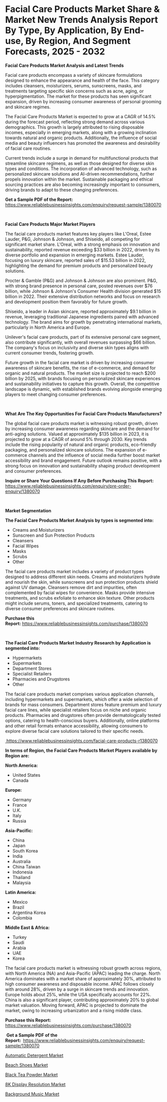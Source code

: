 <p><h1>Facial Care Products Market Share & Market New Trends Analysis Report By Type, By Application, By End-use, By Region, And Segment Forecasts, 2025 - 2032</h1></p><p><strong>Facial Care Products Market Analysis and Latest Trends</strong></p>
<p><p>Facial care products encompass a variety of skincare formulations designed to enhance the appearance and health of the face. This category includes cleansers, moisturizers, serums, sunscreens, masks, and treatments targeting specific skin concerns such as acne, aging, or hyperpigmentation. The market for these products has seen significant expansion, driven by increasing consumer awareness of personal grooming and skincare regimes.</p><p>The Facial Care Products Market is expected to grow at a CAGR of 14.5% during the forecast period, reflecting strong demand across various demographics. This growth is largely attributed to rising disposable incomes, especially in emerging markets, along with a growing inclination towards natural and organic products. Additionally, the influence of social media and beauty influencers has promoted the awareness and desirability of facial care routines.</p><p>Current trends include a surge in demand for multifunctional products that streamline skincare regimens, as well as those designed for diverse skin types and conditions. The incorporation of advanced technology, such as personalized skincare solutions and AI-driven recommendations, further propels innovation within the market. Sustainable packaging and ethical sourcing practices are also becoming increasingly important to consumers, driving brands to adapt to these changing preferences.</p></p>
<p><strong>Get a Sample PDF of the Report:&nbsp;</strong> <a href="https://www.reliablebusinessinsights.com/enquiry/request-sample/1380070?utm_campaign=1117&utm_medium=2&utm_source=Github&utm_content=ia&utm_term=05042025&utm_id=facial-care-products">https://www.reliablebusinessinsights.com/enquiry/request-sample/1380070</a></p>
<p>&nbsp;</p>
<p><strong>Facial Care Products Major Market Players</strong></p>
<p><p>The facial care products market features key players like L'Oreal, Estee Lauder, P&G, Johnson & Johnson, and Shiseido, all competing for significant market share. L'Oreal, with a strong emphasis on innovation and sustainability, reported revenue exceeding $33 billion in 2022, driven by its diverse portfolio and expansion in emerging markets. Estee Lauder, focusing on luxury skincare, reported sales of $15.53 billion in 2022, highlighting the demand for premium products and personalized beauty solutions.</p><p>Procter & Gamble (P&G) and Johnson & Johnson are also prominent. P&G, with strong brand presence in personal care, posted revenues over $76 billion, while Johnson & Johnson's Consumer Health division generated $15 billion in 2022. Their extensive distribution networks and focus on research and development position them favorably for future growth.</p><p>Shiseido, a leader in Asian skincare, reported approximately $9.1 billion in revenue, leveraging traditional Japanese ingredients paired with advanced technology. The brand aims for growth by penetrating international markets, particularly in North America and Europe.</p><p>Unilever's facial care products, part of its extensive personal care segment, also contribute significantly, with overall revenues surpassing $66 billion. The company's focus on inclusivity and diverse skin types aligns with current consumer trends, fostering growth.</p><p>Future growth in the facial care market is driven by increasing consumer awareness of skincare benefits, the rise of e-commerce, and demand for organic and natural products. The market size is projected to reach $200 billion by 2025, with brands focusing on personalized skincare experiences and sustainability initiatives to capture this growth. Overall, the competitive landscape is dynamic, with established brands evolving alongside emerging players to meet changing consumer preferences.</p></p>
<p>&nbsp;</p>
<p><strong>What Are The Key Opportunities For Facial Care Products Manufacturers?</strong></p>
<p><p>The global facial care products market is witnessing robust growth, driven by increasing consumer awareness regarding skincare and the demand for anti-aging solutions. Valued at approximately $135 billion in 2023, it is projected to grow at a CAGR of around 5% through 2030. Key trends include the rising popularity of natural and organic products, eco-friendly packaging, and personalized skincare solutions. The expansion of e-commerce channels and the influence of social media further boost market accessibility and brand engagement. Future outlook remains positive, with a strong focus on innovation and sustainability shaping product development and consumer preferences.</p></p>
<p><strong>Inquire or Share Your Questions If Any Before Purchasing This Report:</strong> <a href="https://www.reliablebusinessinsights.com/enquiry/pre-order-enquiry/1380070?utm_campaign=1117&utm_medium=2&utm_source=Github&utm_content=ia&utm_term=05042025&utm_id=facial-care-products">https://www.reliablebusinessinsights.com/enquiry/pre-order-enquiry/1380070</a></p>
<p>&nbsp;</p>
<p><strong>Market Segmentation</strong></p>
<p><strong>The Facial Care Products Market Analysis by types is segmented into:</strong></p>
<p><ul><li>Creams and Moisturizers</li><li>Sunscreen and Sun Protection Products</li><li>Cleansers</li><li>Facial Wipes</li><li>Masks</li><li>Scrubs</li><li>Other</li></ul></p>
<p><p>The facial care products market includes a variety of product types designed to address different skin needs. Creams and moisturizers hydrate and nourish the skin, while sunscreens and sun protection products shield against UV damage. Cleansers remove dirt and impurities, often complemented by facial wipes for convenience. Masks provide intensive treatments, and scrubs exfoliate to enhance skin texture. Other products might include serums, toners, and specialized treatments, catering to diverse consumer preferences and skincare routines.</p></p>
<p><strong>Purchase this Report:&nbsp;</strong><a href="https://www.reliablebusinessinsights.com/purchase/1380070?utm_campaign=1117&utm_medium=2&utm_source=Github&utm_content=ia&utm_term=05042025&utm_id=facial-care-products">https://www.reliablebusinessinsights.com/purchase/1380070</a></p>
<p>&nbsp;</p>
<p><strong>The Facial Care Products Market Industry Research by Application is segmented into:</strong></p>
<p><ul><li>Hypermarkets</li><li>Supermarkets</li><li>Department Stores</li><li>Specialist Retailers</li><li>Pharmacies and Drugstores</li><li>Other</li></ul></p>
<p><p>The facial care products market comprises various application channels, including hypermarkets and supermarkets, which offer a wide selection of brands for mass consumers. Department stores feature premium and luxury facial care lines, while specialist retailers focus on niche and organic products. Pharmacies and drugstores often provide dermatologically tested options, catering to health-conscious buyers. Additionally, online platforms and other retail formats enhance accessibility, allowing consumers to explore diverse facial care solutions tailored to their specific needs.</p></p>
<p><a href="https://www.reliablebusinessinsights.com/facial-care-products-r1380070?utm_campaign=1117&utm_medium=2&utm_source=Github&utm_content=ia&utm_term=05042025&utm_id=facial-care-products">&nbsp;https://www.reliablebusinessinsights.com/facial-care-products-r1380070</a></p>
<p><strong>In terms of Region, the Facial Care Products Market Players available by Region are:</strong></p>
<p>
    <p> <strong> North America: </strong>
        <ul>
            <li>United States</li>
            <li>Canada</li>
        </ul>
        </p> 
    <p> <strong> Europe: </strong>
        <ul>
            <li>Germany</li>
            <li>France</li>
            <li>U.K.</li>
            <li>Italy</li>
            <li>Russia</li>
        </ul>
        </p> 
    <p> <strong> Asia-Pacific: </strong>
        <ul>
            <li>China</li>
            <li>Japan</li>
            <li>South Korea</li>
            <li>India</li>
            <li>Australia</li>
            <li>China Taiwan</li>
            <li>Indonesia</li>
            <li>Thailand</li>
            <li>Malaysia</li>
        </ul>
        </p> 
    <p> <strong> Latin America: </strong>
        <ul>
            <li>Mexico</li>
            <li>Brazil</li>
            <li>Argentina Korea</li>
            <li>Colombia</li>
        </ul>
        </p> 
    <p> <strong> Middle East & Africa: </strong>
        <ul>
            <li>Turkey</li>
            <li>Saudi</li>
            <li>Arabia</li>
            <li>UAE</li>
            <li>Korea</li>
        </ul>
    </p>
    </p>
<p><p>The facial care products market is witnessing robust growth across regions, with North America (NA) and Asia-Pacific (APAC) leading the charge. North America dominates with a market share of approximately 30%, attributed to high consumer awareness and disposable income. APAC follows closely with around 28%, driven by a surge in skincare trends and innovation. Europe holds about 25%, while the USA specifically accounts for 22%. China is also a significant player, contributing approximately 20% to global market valuation. Moving forward, APAC is projected to dominate the market, owing to increasing urbanization and a rising middle class.</p></p>
<p><strong>Purchase this Report: </strong><a href="https://www.reliablebusinessinsights.com/purchase/1380070?utm_campaign=1117&utm_medium=2&utm_source=Github&utm_content=ia&utm_term=05042025&utm_id=facial-care-products">https://www.reliablebusinessinsights.com/purchase/1380070</a></p>
<p>&nbsp;<strong>Get a Sample PDF of the Report:&nbsp;&nbsp;</strong><a href="https://www.reliablebusinessinsights.com/enquiry/request-sample/1380070?utm_campaign=1117&utm_medium=2&utm_source=Github&utm_content=ia&utm_term=05042025&utm_id=facial-care-products">https://www.reliablebusinessinsights.com/enquiry/request-sample/1380070</a></p>
<p><strong></strong></p>
<p><p><a href="https://github.com/toghojbeinta/Market-Research-Report-List-1/blob/main/automatic-detergent-market.md?utm_campaign=1117&utm_medium=2&utm_source=Github&utm_content=ia&utm_term=05042025&utm_id=facial-care-products">Automatic Detergent Market</a></p><p><a href="https://github.com/kluviabolofo/Market-Research-Report-List-1/blob/main/beach-shoes-market.md?utm_campaign=1117&utm_medium=2&utm_source=Github&utm_content=ia&utm_term=05042025&utm_id=facial-care-products">Beach Shoes Market</a></p><p><a href="https://github.com/spehnluenaru/Market-Research-Report-List-1/blob/main/black-tea-powder-market.md?utm_campaign=1117&utm_medium=2&utm_source=Github&utm_content=ia&utm_term=05042025&utm_id=facial-care-products">Black Tea Powder Market</a></p><p><a href="https://github.com/jaspartatin/Market-Research-Report-List-1/blob/main/8k-display-resolution-market.md?utm_campaign=1117&utm_medium=2&utm_source=Github&utm_content=ia&utm_term=05042025&utm_id=facial-care-products">8K Display Resolution Market</a></p><p><a href="https://github.com/alefermeivys/Market-Research-Report-List-1/blob/main/background-music-market.md?utm_campaign=1117&utm_medium=2&utm_source=Github&utm_content=ia&utm_term=05042025&utm_id=facial-care-products">Background Music Market</a></p></p>